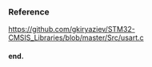 ### Reference

  https://github.com/gkiryaziev/STM32-CMSIS_Libraries/blob/master/Src/usart.c

#### end.
